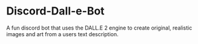 # Discord-Dall-e-Bot

A fun discord bot that uses the DALL.E 2 engine to create original, realistic images and art from a users text description.
